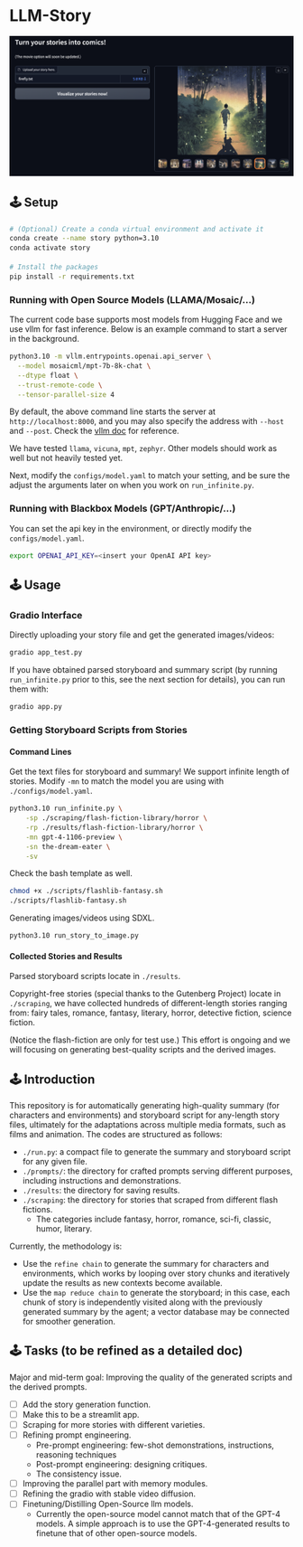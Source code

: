 # LLM-Story
<p align="center">
  <img src="./gradio.png" />
</p>


## 🕹 Setup
```bash
# (Optional) Create a conda virtual environment and activate it
conda create --name story python=3.10
conda activate story

# Install the packages
pip install -r requirements.txt
```
### Running with Open Source Models (LLAMA/Mosaic/...)
The current code base supports most models from Hugging Face and we use vllm for fast inference. Below is an example command to start a server in the background.
```bash
python3.10 -m vllm.entrypoints.openai.api_server \
  --model mosaicml/mpt-7b-8k-chat \
  --dtype float \
  --trust-remote-code \
  --tensor-parallel-size 4
```
By default, the above command line starts the server at `http://localhost:8000`, and you may also specify the address with `--host` and `--post`. Check the [vllm doc](https://docs.vllm.ai/en/latest/getting_started/quickstart.html) for reference.

We have tested `llama`, `vicuna`, `mpt`, `zephyr`. Other models should work as well but not heavily tested yet.

Next, modify the `configs/model.yaml` to match your setting, and be sure the adjust the arguments later on when you work on `run_infinite.py`.

<!-- Currently, open-source models may fail in certain cases; we are fine -->

### Running with Blackbox Models (GPT/Anthropic/...)
You can set the api key in the environment, or directly modify the `configs/model.yaml`.
```bash
export OPENAI_API_KEY=<insert your OpenAI API key>
```

## 🕹 Usage
### Gradio Interface
Directly uploading your story file and get the generated images/videos:
```bash
gradio app_test.py
```
If you have obtained parsed storyboard and summary script (by running `run_infinite.py` prior to this, see the next section for details), you can run them with:
```bash
gradio app.py
```



### Getting Storyboard Scripts from Stories
#### Command Lines
<!-- A stable version is at `run-gpt.py`. Below is an example command, and you may upload your own story (defaul path is `./stories`) and check the Python file for customized arguments.
```bash
python3.10 run_gpt.py
```
An advanced yet in development version is at `run_infinite.py`. -->
Get the text files for storyboard and summary! We support infinite length of stories. Modify `-mn` to match the model you are using with `./configs/model.yaml`.
```bash
python3.10 run_infinite.py \
    -sp ./scraping/flash-fiction-library/horror \
    -rp ./results/flash-fiction-library/horror \
    -mn gpt-4-1106-preview \
    -sn the-dream-eater \
    -sv
```
Check the bash template as well.
```bash
chmod +x ./scripts/flashlib-fantasy.sh
./scripts/flashlib-fantasy.sh
```
Generating images/videos using SDXL.
```bash
python3.10 run_story_to_image.py
```
#### Collected Stories and Results
Parsed storyboard scripts locate in `./results`.

Copyright-free stories (special thanks to the Gutenberg Project) locate in `./scraping`, we have collected hundreds of different-length stories ranging from: fairy tales, romance, fantasy, literary, horror, detective fiction, science fiction.

(Notice the flash-fiction are only for test use.) This effort is ongoing and we will focusing on generating best-quality scripts and the derived images.



<!-- ### (Images/Videos) Comics Generation -->
<!-- If you have obtained parsed storyboard and summary script, you can run:
```bash
gradio app.py
```
We will soon updating this so that you can run with a single story txt file. -->

<!-- For now, we directly use the huggingface tools for image/video generation.
```bash
python3.10 run_story_to_image.py
``` -->


## 🕹 Introduction
This repository is for automatically generating high-quality summary (for characters and environments) and storyboard script for any-length story files, ultimately for the adaptations across multiple media formats, such as films and animation. The codes are structured as follows:
- `./run.py`: a compact file to generate the summary and storyboard script for any given file.
- `./prompts/`: the directory for crafted prompts serving different purposes, including instructions and demonstrations.
- `./results`: the directory for saving results.
- `./scraping`: the directory for stories that scraped from different flash fictions.
    - The categories include fantasy, horror, romance, sci-fi, classic, humor, literary.

Currently, the methodology is:
- Use the `refine chain` to generate the summary for characters and environments, which works by looping over story chunks and iteratively update the results as new contexts become available.
- Use the `map reduce chain` to generate the storyboard; in this case, each chunk of story is independently visited along with the previously generated summary by the agent; a vector database may be connected for smoother generation.


## 🕹 Tasks (to be refined as a detailed doc)
Major and mid-term goal: Improving the quality of the generated scripts and the derived prompts.

- [ ] Add the story generation function.
- [ ] Make this to be a streamlit app.
- [ ] Scraping for more stories with different varieties.
- [ ] Refining prompt engineering.
    - Pre-prompt engineering: few-shot demonstrations, instructions, reasoning techniques
    - Post-prompt engineering: designing critiques.
    - The consistency issue.
- [ ] Improving the parallel part with memory modules.
- [ ] Refining the gradio with stable video diffusion.
- [ ] Finetuning/Distilling Open-Source llm models.
    - Currently the open-source model cannot match that of the GPT-4 models. A simple approach is to use the GPT-4-generated results to finetune that of other open-source models.
    <!-- - [ ] Demonstrations for few-shot illustration with expert exemplars.
        - This is essential to improve the story performance. -->
    <!-- - [PromptBase](https://promptbase.com/)
    - Reddit
    - [PromptHero](https://prompthero.com/) -->
<!-- - [ ] Making this as an agents; adding critics to improve writing -->
